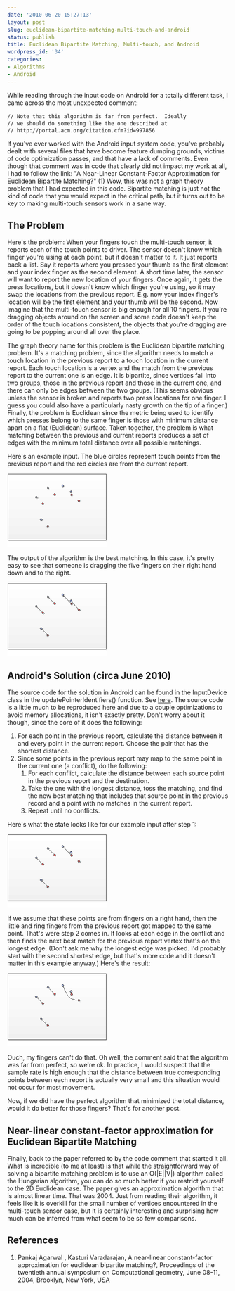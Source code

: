 ```yaml
---
date: '2010-06-20 15:27:13'
layout: post
slug: euclidean-bipartite-matching-multi-touch-and-android
status: publish
title: Euclidean Bipartite Matching, Multi-touch, and Android
wordpress_id: '34'
categories:
- Algorithms
- Android
---
```


While reading through the input code on Android for a totally different task, I came across the most unexpected comment:

	// Note that this algorithm is far from perfect.  Ideally
	// we should do something like the one described at
	// http://portal.acm.org/citation.cfm?id=997856

If you've ever worked with the Android input system code, you've
probably dealt with several files that have become feature dumping
grounds, victims of code optimization passes, and that have a lack of
comments. Even though that comment was in code that clearly did not
impact my work at all, I had to follow the link: "A Near-Linear
Constant-Factor Approximation for Euclidean Bipartite Matching?" (1) Wow, this was not a graph theory problem that I had expected in this code. Bipartite matching is just not the kind of code that you would expect in the critical path, but it turns out to be key to making multi-touch sensors work in a sane way. 


## The Problem


Here's the problem: When your fingers touch the multi-touch sensor, it reports each of the touch points to driver. The sensor doesn't know which finger you're using at each point, but it doesn't matter to it. It just reports back a list. Say it reports where you pressed your thumb as the first element and your index finger as the second element. A short time later, the sensor will want to report the new location of your fingers. Once again, it gets the press locations, but it doesn't know which finger you're using, so it may swap the locations from the previous report. E.g. now your index finger's location will be the first element and your thumb will be the second. Now imagine that the multi-touch sensor is big enough for all 10 fingers. If you're dragging objects around on the screen and some code doesn't keep the order of the touch locations consistent, the objects that you're dragging are going to be popping around all over the place.

The graph theory name for this problem is the Euclidean bipartite matching problem. It's a matching problem, since the algorithm needs to match a touch location in the previous report to a touch location in the current report. Each touch location is a vertex and the match from the previous report to the current one is an edge. It is bipartite, since vertices fall into two groups, those in the previous report and those in the current one, and there can only be edges between the two groups. (This seems obvious unless the sensor is broken and reports two press locations for one finger. I guess you could also have a particularly nasty growth on the tip of a finger.) Finally, the problem is Euclidean since the metric being used to identify which presses belong to the same finger is those with minimum distance apart on a flat (Euclidean) surface. Taken together, the problem is what matching between the previous and current reports produces a set of edges with the minimum total distance over all possible matchings.

Here's an example input. The blue circles represent touch points from the previous report and the red circles are from the current report.

![](/assets/old/062010_1927_EuclideanBi1.png)

The output of the algorithm is the best matching. In this case, it's pretty easy to see that someone is dragging the five fingers on their right hand down and to the right.

![](/assets/old/062010_1927_EuclideanBi2.png)


## Android's Solution (circa June 2010)


The source code for the solution in Android can be found in the InputDevice class in the updatePointerIdentifiers() function. See [here](http://android.git.kernel.org/?p=platform/frameworks/base.git;a=blob;f=services/java/com/android/server/InputDevice.java;h=6f207e0ff8b93cee4f8c8945464b53541130f3ed;hb=HEAD). The source code is a little much to be reproduced here and due to a couple optimizations to avoid memory allocations, it isn't exactly pretty. Don't worry about it though, since the core of it does the following:
	
1. For each point in the previous report, calculate the distance between it and every point in the current report. Choose the pair that has the shortest distance.
2. Since some points in the previous report may map to the same point in the current one (a conflict), do the following:
    1. For each conflict, calculate the distance between each source point in the previous report and the destination.
    2. Take the one with the longest distance, toss the matching, and find the new best matching that includes that source point in the previous record and a point with no matches in the current report.
    3. Repeat until no conflicts.

Here's what the state looks like for our example input after step 1:

![](/assets/old/062010_1927_EuclideanBi3.png)

If we assume that these points are from fingers on a right hand, then the little and ring fingers from the previous report got mapped to the same point. That's were step 2 comes in. It looks at each edge in the conflict and then finds the next best match for the previous report vertex that's on the longest edge. (Don't ask me why the longest edge was picked. I'd probably start with the second shortest edge, but that's more code and it doesn't matter in this example anyway.) Here's the result:

![](/assets/old/062010_1927_EuclideanBi4.png)

Ouch, my fingers can't do that. Oh well, the comment said that the algorithm was far from perfect, so we're ok. In practice, I would suspect that the sample rate is high enough that the distance between true corresponding points between each report is actually very small and this situation would not occur for most movement.

Now, if we did have the perfect algorithm that minimized the total distance, would it do better for those fingers? That's for another post.


## Near-linear constant-factor approximation for Euclidean Bipartite Matching


Finally, back to the paper referred to by the code comment that started it all. What is incredible (to me at least) is that while the straightforward way of solving a bipartite matching problem is to use an O(|E||V|) algorithm called the Hungarian algorithm, you can do so much better if you restrict yourself to the 2D Euclidean case. The paper gives an approximation algorithm that is almost linear time. That was 2004. Just from reading their algorithm, it feels like it is overkill for the small number of vertices encountered in the multi-touch sensor case, but it is certainly interesting and surprising how much can be inferred from what seem to be so few comparisons.


## References





	
  1. Pankaj Agarwal , Kasturi Varadarajan, A near-linear constant-factor approximation for euclidean bipartite matching?, Proceedings of the twentieth annual symposium on Computational geometry, June 08-11, 2004, Brooklyn, New York, USA


